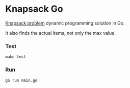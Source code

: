 # Knapsack Go

[Knapsack problem](https://en.wikipedia.org/wiki/Knapsack_problem) dynamic programming solution in Go.

It also finds the actual items, not only the max value.

### Test

```shell
make test
```

### Run

```shell
go run main.go
```